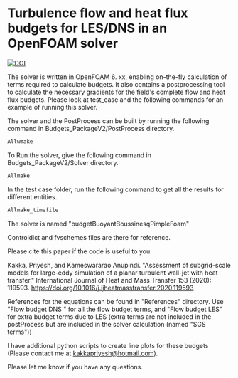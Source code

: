 Turbulence flow and heat flux budgets for LES/DNS in an OpenFOAM solver
=====================================================================
[![DOI](https://zenodo.org/badge/368479876.svg)](https://zenodo.org/badge/latestdoi/368479876)

The solver is written in OpenFOAM 6. xx, enabling on-the-fly calculation of terms required to calculate budgets. It also contains a postprocessing tool to calculate the necessary gradients for the field's complete flow and heat flux budgets. Please look at test_case and the following commands for an example of running this solver.


The solver and the PostProcess can be built by running the following command in Budgets_PackageV2/PostProcess directory.

```bash
Allwmake
```



To Run the solver, give the following command in Budgets_PackageV2/Solver directory. 

```bash
Allmake
```


In the test case folder, run the following command to get all the results for different entities. 

```bash
Allmake_timefile
```

The solver is named "budgetBuoyantBoussinesqPimpleFoam" 

Controldict and fvschemes files are there for reference.

Please cite this paper if the code is useful to you.

Kakka, Priyesh, and Kameswararao Anupindi. "Assessment of subgrid-scale models for large-eddy simulation of a planar turbulent wall-jet with heat transfer." International Journal of Heat and Mass Transfer 153 (2020): 119593. https://doi.org/10.1016/j.ijheatmasstransfer.2020.119593

References for the equations can be found in "References" directory. Use "Flow budget DNS " for all the flow budget terms, and "Flow budget LES" for extra budget terms due to LES (extra terms are not included in the postProcess but are included in the solver calculation (named "SGS terms"))

I have additional python scripts to create line plots for these budgets (Please contact me at kakkapriyesh@hotmail.com). 

Please let me know if you have any questions. 
